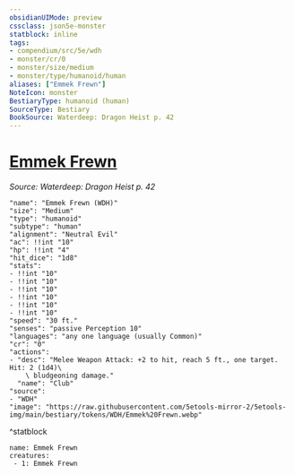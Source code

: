```yaml
---
obsidianUIMode: preview
cssclass: json5e-monster
statblock: inline
tags:
- compendium/src/5e/wdh
- monster/cr/0
- monster/size/medium
- monster/type/humanoid/human
aliases: ["Emmek Frewn"]
NoteIcon: monster
BestiaryType: humanoid (human)
SourceType: Bestiary
BookSource: Waterdeep: Dragon Heist p. 42
---
```

# [Emmek Frewn](2-Mechanics\CLI\bestiary\npc/emmek-frewn-wdh.md)
*Source: Waterdeep: Dragon Heist p. 42*  

```statblock
"name": "Emmek Frewn (WDH)"
"size": "Medium"
"type": "humanoid"
"subtype": "human"
"alignment": "Neutral Evil"
"ac": !!int "10"
"hp": !!int "4"
"hit_dice": "1d8"
"stats":
- !!int "10"
- !!int "10"
- !!int "10"
- !!int "10"
- !!int "10"
- !!int "10"
"speed": "30 ft."
"senses": "passive Perception 10"
"languages": "any one language (usually Common)"
"cr": "0"
"actions":
- "desc": "Melee Weapon Attack: +2 to hit, reach 5 ft., one target. Hit: 2 (1d4)\
    \ bludgeoning damage."
  "name": "Club"
"source":
- "WDH"
"image": "https://raw.githubusercontent.com/5etools-mirror-2/5etools-img/main/bestiary/tokens/WDH/Emmek%20Frewn.webp"
```
^statblock

```encounter-table
name: Emmek Frewn
creatures:
 - 1: Emmek Frewn
```
